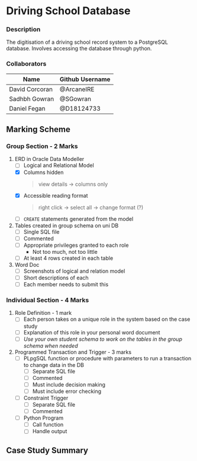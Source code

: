 # Driving School Database

### Description

The digitisation of a driving school record system to a PostgreSQL database. Involves accessing the database through python.

### Collaborators

| Name  | Github Username |
| ------------- | ------------- |
| David Corcoran  | @ArcaneIRE |
| Sadhbh Gowran | @SGowran |
| Daniel Fegan | @D18124733 |

## Marking Scheme

### Group Section - 2 Marks

1. ERD in Oracle Data Modeller
    - [ ] Logical and Relational Model
    - [x] Columns hidden
        > view details -> columns only
    - [x] Accessible reading format
        > right click -> select all -> change format (?)
    - [ ] `CREATE` statements generated from the model
2. Tables created in group schema on uni DB
    - [ ] Single SQL file
    - [ ] Commented
    - [ ] Appropriate privileges granted to each role
      - Not too much, not too little
    - [ ] At least 4 rows created in each table
3. Word Doc
    - [ ] Screenshots of logical and relation model
    - [ ] Short descriptions of each
    - [ ] Each member needs to submit this

### Individual Section - 4 Marks

1. Role Definition - 1 mark
    - [ ] Each person takes on a unique role in the system based on the case study
    - [ ] Explanation of this role in your personal word document
    - [ ] *Use your own student schema to work on the tables in the group schema when needed*
2. Programmed Transaction and Trigger - 3 marks
    - [ ] PLpgSQL function or procedure with parameters to run a transaction to change data in the DB
      - [ ] Separate SQL file
      - [ ] Commented
      - [ ] Must include decision making
      - [ ] Must include error checking
    - [ ] Constraint Trigger
        - [ ] Separate SQL file
        - [ ] Commented
    - [ ] Python Program
      - [ ] Call function
      - [ ] Handle output

## Case Study Summary
